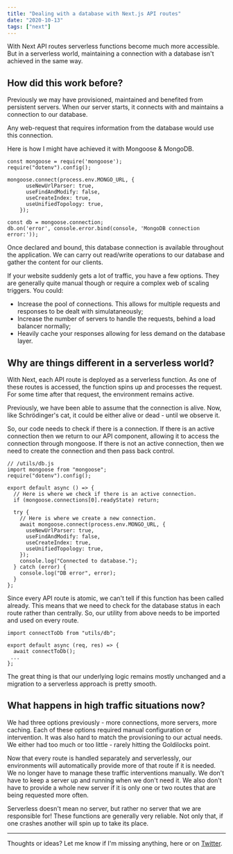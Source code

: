```yaml
---
title: "Dealing with a database with Next.js API routes"
date: "2020-10-13"
tags: ["next"]
---
```


With Next API routes serverless functions become much more accessible. But in a serverless world, maintaining a connection with a database isn't achieved in the same way.

## How did this work before?

Previously we may have provisioned, maintained and benefited from persistent servers. When our server starts, it connects with and maintains a connection to our database.

Any web-request that requires information from the database would use this connection.

Here is how I might have achieved it with Mongoose & MongoDB.

```
const mongoose = require('mongoose');
require("dotenv").config();

mongoose.connect(process.env.MONGO_URL, {
      useNewUrlParser: true,
      useFindAndModify: false,
      useCreateIndex: true,
      useUnifiedTopology: true,
    });

const db = mongoose.connection;
db.on('error', console.error.bind(console, 'MongoDB connection error:'));
```

Once declared and bound, this database connection is available throughout the application. We can carry out read/write operations to our database and gather the content for our clients.

If your website suddenly gets a lot of traffic, you have a few options. They are generally quite manual though or require a complex web of scaling triggers. You could:

- Increase the pool of connections. This allows for multiple requests and responses to be dealt with simulataneously;
- Increase the number of servers to handle the requests, behind a load balancer normally;
- Heavily cache your responses allowing for less demand on the database layer.

## Why are things different in a serverless world?

With Next, each API route is deployed as a serverless function. As one of these routes is accessed, the function spins up and processes the request. For some time after that request, the environment remains active.

Previously, we have been able to assume that the connection is alive. Now, like Schrödinger's cat, it could be either alive or dead - until we observe it.

So, our code needs to check if there is a connection. If there is an active connection then we return to our API component, allowing it to access the connection through mongoose. If there is not an active connection, then we need to create the connection and then pass back control.

```
// /utils/db.js
import mongoose from "mongoose";
require("dotenv").config();

export default async () => {
  // Here is where we check if there is an active connection.
  if (mongoose.connections[0].readyState) return;

  try {
    // Here is where we create a new connection.
    await mongoose.connect(process.env.MONGO_URL, {
      useNewUrlParser: true,
      useFindAndModify: false,
      useCreateIndex: true,
      useUnifiedTopology: true,
    });
    console.log("Connected to database.");
  } catch (error) {
    console.log("DB error", error);
  }
};
```

Since every API route is atomic, we can't tell if this function has been called already. This means that we need to check for the database status in each route rather than centrally. So, our utility from above needs to be imported and used on every route.

```
import connectToDb from "utils/db";

export default async (req, res) => {
  await connectToDb();
 ...
};
```

The great thing is that our underlying logic remains mostly unchanged and a migration to a serverless approach is pretty smooth.

## What happens in high traffic situations now?

We had three options previously - more connections, more servers, more caching. Each of these options required manual configuration or intervention. It was also hard to match the provisioning to our actual needs. We either had too much or too little - rarely hitting the Goldilocks point.

Now that every route is handled separately and serverlessly, our environments will automatically provide more of that route if it is needed. We no longer have to manage these traffic interventions manually. We don't have to keep a server up and running when we don't need it. We also don't have to provide a whole new server if it is only one or two routes that are being requested more often.

Serverless doesn't mean no server, but rather no server that we are responsible for! These functions are generally very reliable. Not only that, if one crashes another will spin up to take its place.

* * *

Thoughts or ideas? Let me know if I'm missing anything, here or on [Twitter](https://www.twitter.com/dolearning).
